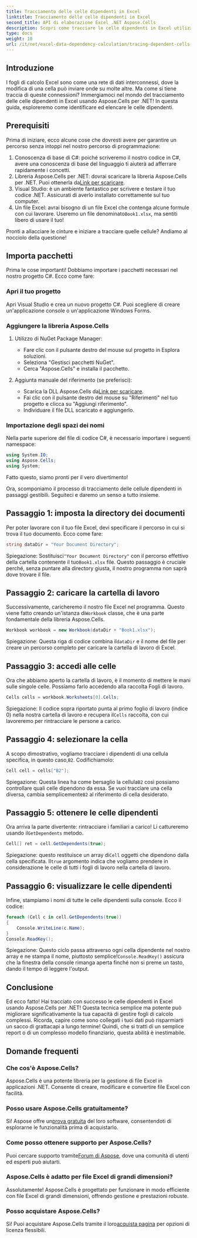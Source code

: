 ```yaml
---
title: Tracciamento delle celle dipendenti in Excel
linktitle: Tracciamento delle celle dipendenti in Excel
second_title: API di elaborazione Excel .NET Aspose.Cells
description: Scopri come tracciare le celle dipendenti in Excel utilizzando Aspose.Cells per .NET con questo tutorial semplice da seguire.
type: docs
weight: 10
url: /it/net/excel-data-dependency-calculation/tracing-dependent-cells-in-excel/
---
```

## Introduzione

I fogli di calcolo Excel sono come una rete di dati interconnessi, dove la modifica di una cella può inviare onde su molte altre. Ma come si tiene traccia di queste connessioni? Immergiamoci nel mondo del tracciamento delle celle dipendenti in Excel usando Aspose.Cells per .NET! In questa guida, esploreremo come identificare ed elencare le celle dipendenti. 

## Prerequisiti

Prima di iniziare, ecco alcune cose che dovresti avere per garantire un percorso senza intoppi nel nostro percorso di programmazione:

1. Conoscenza di base di C#: poiché scriveremo il nostro codice in C#, avere una conoscenza di base del linguaggio ti aiuterà ad afferrare rapidamente i concetti.
2.  Libreria Aspose.Cells per .NET: dovrai scaricare la libreria Aspose.Cells per .NET. Puoi ottenerla da[Link per scaricare](https://releases.aspose.com/cells/net/).
3. Visual Studio: è un ambiente fantastico per scrivere e testare il tuo codice .NET. Assicurati di averlo installato correttamente sul tuo computer. 
4. Un file Excel: avrai bisogno di un file Excel che contenga alcune formule con cui lavorare. Useremo un file denominato`Book1.xlsx`, ma sentiti libero di usare il tuo!

Pronti a allacciare le cinture e iniziare a tracciare quelle cellule? Andiamo al nocciolo della questione!

## Importa pacchetti

Prima le cose importanti! Dobbiamo importare i pacchetti necessari nel nostro progetto C#. Ecco come fare:

### Apri il tuo progetto

Apri Visual Studio e crea un nuovo progetto C#. Puoi scegliere di creare un'applicazione console o un'applicazione Windows Forms.

### Aggiungere la libreria Aspose.Cells

1. Utilizzo di NuGet Package Manager: 
   - Fare clic con il pulsante destro del mouse sul progetto in Esplora soluzioni.
   - Seleziona "Gestisci pacchetti NuGet".
   - Cerca "Aspose.Cells" e installa il pacchetto.

2. Aggiunta manuale del riferimento (se preferisci): 
   -  Scarica la DLL Aspose.Cells da[Link per scaricare](https://releases.aspose.com/cells/net/).
   - Fai clic con il pulsante destro del mouse su "Riferimenti" nel tuo progetto e clicca su "Aggiungi riferimento".
   - Individuare il file DLL scaricato e aggiungerlo.

### Importazione degli spazi dei nomi

Nella parte superiore del file di codice C#, è necessario importare i seguenti namespace:

```csharp
using System.IO;
using Aspose.Cells;
using System;
```

Fatto questo, siamo pronti per il vero divertimento!

Ora, scomponiamo il processo di tracciamento delle cellule dipendenti in passaggi gestibili. Seguiteci e daremo un senso a tutto insieme.

## Passaggio 1: imposta la directory dei documenti

Per poter lavorare con il tuo file Excel, devi specificare il percorso in cui si trova il tuo documento. Ecco come fare:

```csharp
string dataDir = "Your Document Directory";
```

 Spiegazione: Sostituisci`"Your Document Directory"` con il percorso effettivo della cartella contenente il tuo`Book1.xlsx` file. Questo passaggio è cruciale perché, senza puntare alla directory giusta, il nostro programma non saprà dove trovare il file.

## Passaggio 2: caricare la cartella di lavoro

 Successivamente, caricheremo il nostro file Excel nel programma. Questo viene fatto creando un'istanza di`Workbook` classe, che è una parte fondamentale della libreria Aspose.Cells.

```csharp
Workbook workbook = new Workbook(dataDir + "Book1.xlsx");
```

 Spiegazione: Questa riga di codice combina il`dataDir` e il nome del file per creare un percorso completo per caricare la cartella di lavoro di Excel. 

## Passaggio 3: accedi alle celle

Ora che abbiamo aperto la cartella di lavoro, è il momento di mettere le mani sulle singole celle. Possiamo farlo accedendo alla raccolta Fogli di lavoro.

```csharp
Cells cells = workbook.Worksheets[0].Cells;
```

Spiegazione: Il codice sopra riportato punta al primo foglio di lavoro (indice 0) nella nostra cartella di lavoro e recupera il`Cells` raccolta, con cui lavoreremo per rintracciare le persone a carico.

## Passaggio 4: selezionare la cella

 A scopo dimostrativo, vogliamo tracciare i dipendenti di una cellula specifica, in questo caso,`B2`. Codifichiamolo:

```csharp
Cell cell = cells["B2"];
```

 Spiegazione: Questa linea ha come bersaglio la cellula`B2` così possiamo controllare quali celle dipendono da essa. Se vuoi tracciare una cella diversa, cambia semplicemente`B2` al riferimento di cella desiderato. 

## Passaggio 5: ottenere le celle dipendenti

 Ora arriva la parte divertente: rintracciare i familiari a carico! Li cattureremo usando il`GetDependents` metodo.

```csharp
Cell[] ret = cell.GetDependents(true);
```

 Spiegazione: questo restituisce un array di`Cell` oggetti che dipendono dalla cella specificata. Il`true` argomento indica che vogliamo prendere in considerazione le celle di tutti i fogli di lavoro nella cartella di lavoro.

## Passaggio 6: visualizzare le celle dipendenti

Infine, stampiamo i nomi di tutte le celle dipendenti sulla console. Ecco il codice:

```csharp
foreach (Cell c in cell.GetDependents(true))
{
    Console.WriteLine(c.Name);
}
Console.ReadKey();
```

Spiegazione: Questo ciclo passa attraverso ogni cella dipendente nel nostro array e ne stampa il nome, piuttosto semplice!`Console.ReadKey()` assicura che la finestra della console rimanga aperta finché non si preme un tasto, dando il tempo di leggere l'output.

## Conclusione

Ed ecco fatto! Hai tracciato con successo le celle dipendenti in Excel usando Aspose.Cells per .NET! Questa tecnica semplice ma potente può migliorare significativamente la tua capacità di gestire fogli di calcolo complessi. Ricorda, capire come sono collegati i tuoi dati può risparmiarti un sacco di grattacapi a lungo termine! Quindi, che si tratti di un semplice report o di un complesso modello finanziario, questa abilità è inestimabile.

## Domande frequenti

### Che cos'è Aspose.Cells?
Aspose.Cells è una potente libreria per la gestione di file Excel in applicazioni .NET. Consente di creare, modificare e convertire file Excel con facilità.

### Posso usare Aspose.Cells gratuitamente?
 Sì! Aspose offre un[prova gratuita](https://releases.aspose.com/) del loro software, consentendoti di esplorarne le funzionalità prima di acquistarlo.

### Come posso ottenere supporto per Aspose.Cells?
 Puoi cercare supporto tramite[Forum di Aspose](https://forum.aspose.com/c/cells/9), dove una comunità di utenti ed esperti può aiutarti. 

### Aspose.Cells è adatto per file Excel di grandi dimensioni?
Assolutamente! Aspose.Cells è progettato per funzionare in modo efficiente con file Excel di grandi dimensioni, offrendo gestione e prestazioni robuste.

### Posso acquistare Aspose.Cells?
 Sì! Puoi acquistare Aspose.Cells tramite il loro[acquista pagina](https://purchase.aspose.com/buy) per opzioni di licenza flessibili.